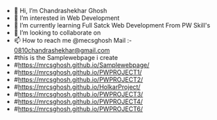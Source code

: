 - 👋 Hi, I’m Chandrashekhar Ghosh
- 👀 I’m interested in Web Development
- 🌱 I’m currently learning Full Satck Web Development From PW Skill's 
- 💞️ I’m looking to collaborate on 
- 📫 How to reach me @mecsghosh Mail :- 0810chandrashekhar@gmail.com 
- #this is the Samplewebpage i create 
- #https://mrcsghosh.github.io/Samplewebpage/
- #https://mrcsghosh.github.io/PWPROJECT1/
- #https://mrcsghosh.github.io/PWPROJECT2/
- #https://mrcsghosh.github.io/HolkarProject/
- #https://mrcsghosh.github.io/PWPROJECT3/
- #https://mrcsghosh.github.io/PWPROJECT4/
- #https://mrcsghosh.github.io/PWPROJECT6/

<!---
mrcsghosh/mrcsghosh is a ✨ special ✨ repository because its `README.md` (this file) appears on your GitHub profile.
You can click the Preview link to take a look at your changes.
--->
